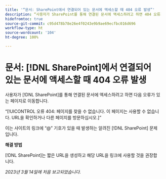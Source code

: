 ```yaml
---
title: '“문서: SharePoint에서 연결되어 있는 문서에 액세스할 때 404 오류 발생”'
description: “사용자가 SharePoint를 통해 연결된 문서에 액세스하려고 하면 404 오류가 있는 페이지로 이동합니다.”
hidefromtoc: true
source-git-commit: c95d478b78e26e4f0243e9b9ae69ecfbc016d696
workflow-type: ht
source-wordcount: '104'
ht-degree: 100%

---
```



# 문서: [!DNL SharePoint]에서 연결되어 있는 문서에 액세스할 때 404 오류 발생

<!--This issue is on the WF and WFP TOCs-->

사용자가 [!DNL SharePoint]를 통해 연결된 문서에 액세스하려고 하면 다음 오류가 있는 페이지로 이동합니다.

“[!UICONTROL 오류 404: 페이지를 찾을 수 없습니다. 이 페이지는 사용할 수 없습니다. URL을 확인하거나 다른 페이지를 방문하십시오.]”

이는 사이트의 링크에 “@” 기호가 있을 때 발생하는 알려진 [!DNL SharePoint] 문제입니다.

**해결 방법**

[!DNL SharePoint]는 짧은 URL을 생성하고 해당 URL을 링크에 사용할 것을 권장합니다.

_2023년 3월 14일에 처음 보고되었습니다._

